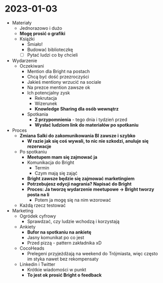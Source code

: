 # 2023-01-03


- Materiały
	- Jednorazowo i dużo
	- **Mogę prosić o grafiki**
	- Książki
		- Śmiało!
		- Budować biblioteczkę
		- [ ] Pytać ludzi co by chcieli
- Wydarzenie
	- Oczekiwani
		- Mention dla Bright na postach
		- Chcą być dość przezroczyści
		- Jakieś mentiony wrzucić na sociale
		- Na prezce mention zawsze ok
		- Ich potencjalny zysk
			- Rekrutacja
			- Wizerunek
			- **Knowledge Sharing dla osób wewnątrz**
		- Spotkania
			- **2 przypomnienia** - tego dnia i tydzień przed
			- **Wysłać ludziom link do materiałów po spotkaniu**
- Proces
	- **Zmiana Salki do zakomunikowania BI zawsze i szybko**
		- **W razie jak się coś wywali, to nic nie szkodzi, anuluje się rezerwacje**
	- Po spotkaniu
		- **Meetupem mam się zajmować ja**
		- Komunikacja do Bright
			- Termin
			- Czym mają się zająć
		- **Bright zawsze będzie się zajmować marketingiem**
		- **Potrzebujesz edycji nagrania? Napisać do Bright**
		- **Proces: Ja tworzę wydarzenie meetupowe -> Bright tworzy posta na li**
			- Potem ja mogę się na nim wzorować
	- Każdą rzecz testować
- Marketing
	- Ogródek cyfrowy
		- Sprawdzać, czy ludzie wchodzą i korzystają
	- Ankiety
		- **Bufor na spotkaniu na ankietę**
		- Jasny komunikat po co jest
		- Przed pizzą - pattern zakładnika xD
	- CocoHeads
		- Prelegeni przyjeżdżają na weekend do Trójmiasta, więc często im styka nawet bez rekompensaty
	- Linkedin i Twitter
		- Krótkie wiadomości w punkt
		- **To jest ok prosić Bright o feedback**